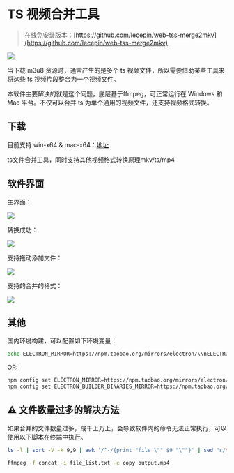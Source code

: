 # TS 视频合并工具

> 在线免安装版本：[https://github.com/lecepin/web-tss-merge2mkv](https://github.com/lecepin/web-tss-merge2mkv)

![](https://raw.githubusercontent.com/lecepin/tss-merge-to-mkv/master/readme/icon.png)

当下载 m3u8 资源时，通常产生的是多个 ts 视频文件，所以需要借助某些工具来将这些 ts 视频片段整合为一个视频文件。

本软件主要解决的就是这个问题，底层基于ffmpeg，可正常运行在 Windows 和 Mac 平台。不仅可以合并 ts 为单个通用的视频文件，还支持视频格式转换。


## 下载

目前支持 win-x64 & mac-x64：[地址](https://github.com/lecepin/tss-merge-to-mkv/releases)

ts文件合并工具，同时支持其他视频格式转换原理mkv/ts/mp4


## 软件界面

主界面：

![](https://raw.githubusercontent.com/lecepin/tss-merge-to-mkv/master/readme/1.png)

转换成功：

![](https://raw.githubusercontent.com/lecepin/tss-merge-to-mkv/master/readme/5.png)

支持拖动添加文件：

![](https://raw.githubusercontent.com/lecepin/tss-merge-to-mkv/master/readme/3.png)

支持的合并的格式：

![](https://raw.githubusercontent.com/lecepin/tss-merge-to-mkv/master/readme/6.png)

## 其他

国内环境构建，可以配置如下环境变量：

```bash
echo ELECTRON_MIRROR=https://npm.taobao.org/mirrors/electron/\\nELECTRON_BUILDER_BINARIES_MIRROR=https://npm.taobao.org/mirrors/electron-builder-binaries/ >> ~/.npmrc
```

OR:
```bash
npm config set ELECTRON_MIRROR=https://npm.taobao.org/mirrors/electron/
npm config set ELECTRON_BUILDER_BINARIES_MIRROR=https://npm.taobao.org/mirrors/electron-builder-binaries/
```

## ⚠ 文件数量过多的解决方法

如果合并的文件数量过多，成千上万上，会导致软件内的命令无法正常执行，可以使用以下脚本在终端中执行。

```sh
ls -l | sort -V -k 9,9 | awk '/^-/{print "file \"" $9 "\""}' | sed "s/\"/'/g" | grep -v "file_list.txt"  > file_list.txt

ffmpeg -f concat -i file_list.txt -c copy output.mp4
```
